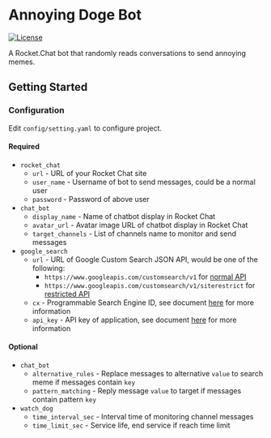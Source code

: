 # Annoying Doge Bot

[![License](https://img.shields.io/:license-apache-blue.svg)](https://opensource.org/licenses/Apache-2.0) 

A Rocket.Chat bot that randomly reads conversations to send annoying memes.

## Getting Started

### Configuration

Edit `config/setting.yaml` to configure project.

#### Required

* `rocket_chat`
  * `url` - URL of your Rocket Chat site
  * `user_name` - Username of bot to send messages, could be a normal user
  * `password` - Password of above user
* `chat_bot`
  * `display_name` - Name of chatbot display in Rocket Chat
  * `avatar_url` - Avatar image URL of chatbot display in Rocket Chat
  * `target_channels` - List of channels name to monitor and send messages
* `google_search`
  * `url` - URL of Google Custom Search JSON API, would be one of the following:
    * `https://www.googleapis.com/customsearch/v1` for [normal API](https://developers.google.com/custom-search/v1/using_rest)
    * `https://www.googleapis.com/customsearch/v1/siterestrict` for [restricted API](https://developers.google.com/custom-search/v1/site_restricted_api)
  * `cx` - Programmable Search Engine ID, see document [here](https://developers.google.com/custom-search/v1/introduction) for more information
  * `api_key` - API key of application, see document [here](https://developers.google.com/custom-search/v1/introduction) for more information

#### Optional

* `chat_bot`
  * `alternative_rules` - Replace messages to alternative `value` to search meme if messages contain `key`
  * `pattern_matching` - Reply message `value` to target if messages contain pattern `key`
* `watch_dog`
  * `time_interval_sec` - Interval time of monitoring channel messages
  * `time_limit_sec` - Service life, end service if reach time limit

